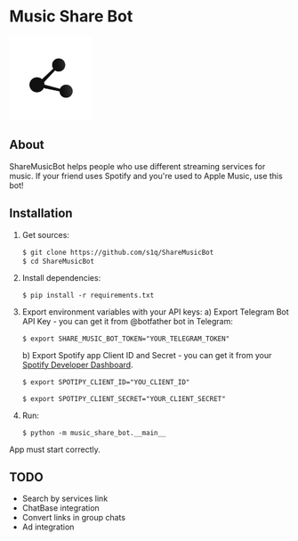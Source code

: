 # Music Share Bot

<img src="music_share_bot/src/avatar/avatar-alpha.png" width="150"/>

## About 

ShareMusicBot helps people who use different streaming services for music. If your friend uses Spotify and you're used to Apple Music, use this bot!

## Installation

1. Get sources:  
    ```
    $ git clone https://github.com/s1q/ShareMusicBot  
    $ cd ShareMusicBot  
    ```  

2. Install dependencies:  
    ```
    $ pip install -r requirements.txt
    ```  

3. Export environment variables with your API keys:
    a) Export Telegram Bot API Key - you can get it from @botfather bot in Telegram:  
    ```
    $ export SHARE_MUSIC_BOT_TOKEN="YOUR_TELEGRAM_TOKEN"
    ```  
    b) Export Spotify app Client ID and Secret - you can get it from your [Spotify Developer Dashboard](https://developer.spotify.com/dashboard/applications).  
    ```
    $ export SPOTIPY_CLIENT_ID="YOU_CLIENT_ID"
    ```  
    ```
    $ export SPOTIPY_CLIENT_SECRET="YOUR_CLIENT_SECRET"
    ```  

4. Run:  
    ```
    $ python -m music_share_bot.__main__
    ```  
  
App must start correctly.


## TODO

- Search by services link
- ChatBase integration
- Convert links in group chats
- Ad integration